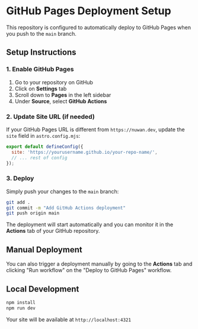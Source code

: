 # GitHub Pages Deployment Setup

This repository is configured to automatically deploy to GitHub Pages when you push to the `main` branch.

## Setup Instructions

### 1. Enable GitHub Pages
1. Go to your repository on GitHub
2. Click on **Settings** tab
3. Scroll down to **Pages** in the left sidebar
4. Under **Source**, select **GitHub Actions**

### 2. Update Site URL (if needed)
If your GitHub Pages URL is different from `https://nuwan.dev`, update the `site` field in `astro.config.mjs`:

```javascript
export default defineConfig({
  site: 'https://yourusername.github.io/your-repo-name/',
  // ... rest of config
});
```

### 3. Deploy
Simply push your changes to the `main` branch:

```bash
git add .
git commit -m "Add GitHub Actions deployment"
git push origin main
```

The deployment will start automatically and you can monitor it in the **Actions** tab of your GitHub repository.

## Manual Deployment
You can also trigger a deployment manually by going to the **Actions** tab and clicking "Run workflow" on the "Deploy to GitHub Pages" workflow.

## Local Development
```bash
npm install
npm run dev
```

Your site will be available at `http://localhost:4321`